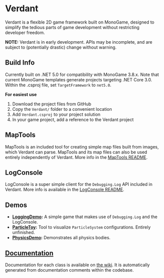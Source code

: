 # Verdant

Verdant is a flexible 2D game framework built on MonoGame,
designed to simplify the tedious parts of game development without restricting developer freedom.

**NOTE:** Verdant is in early development. APIs may be incomplete, and are subject to (potentially drastic) change without warning.

## Build Info

Currently built on .NET 5.0 for compatibility with MonoGame 3.8.x. Note that current MonoGame templates generate projects targeting .NET Core 3.0. Within the .csproj file, set `TargetFramework` to `net5.0`.

**For easiest use**
1. Download the project files from GitHub
2. Copy the `Verdant/` folder to a convenient location
3. Add `Verdant.csproj` to your project solution
4. In your game project, add a reference to the Verdant project

## MapTools

MapTools is an included tool for creating simple map files built from images, which Verdant can parse. MapTools and its map files can also be used entirely independently of Verdant. More info in the 
[MapTools README](https://github.com/matthewd673/Verdant/blob/master/MapTools/README.md).

## LogConsole

LogConsole is a super simple client for the `Debugging.Log` API included in Verdant.
More info is available in the [LogConsole README](https://github.com/matthewd673/Verdant/blob/master/LogConsole/README.md).

## Demos

- **[LoggingDemo](https://github.com/matthewd673/Verdant/tree/master/Demos/LoggingDemo):** A simple game that makes use of `Debugging.Log` and the LogConsole.
- **[ParticleToy](https://github.com/matthewd673/Verdant/tree/master/Demos/ParticleToy):** Tool to visualize `ParticleSystem` configurations. Entirely unfinished.
- **[PhysicsDemo](https://github.com/matthewd673/Verdant/tree/master/Demos/PhysicsDemo):** Demonstrates all physics bodies.

## [Documentation](https://github.com/matthewd673/Verdant/wiki)

Documentation for each class is available on [the wiki](https://github.com/matthewd673/Verdant/wiki). It is automatically generated from documentation comments within the codebase.
